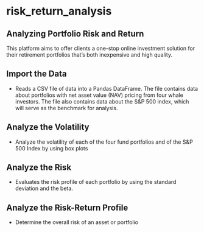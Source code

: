 # risk_return_analysis

## Analyzing Portfolio Risk and Return
This platform aims to offer clients a one-stop online investment solution for their retirement portfolios that’s both inexpensive and high quality. 

## Import the Data
 * Reads a CSV file of data into a Pandas DataFrame. The file contains data about portfolios with net asset value (NAV) pricing from four whale investors. The file also contains data about the S&P 500 index, which will serve as the benchmark for analysis.

## Analyze the Volatility
 * Analyze the volatility of each of the four fund portfolios and of the S&P 500 Index by using box plots

## Analyze the Risk
 * Evaluates the risk profile of each portfolio by using the standard deviation and the beta. 

## Analyze the Risk-Return Profile
 * Determine the overall risk of an asset or portfolio